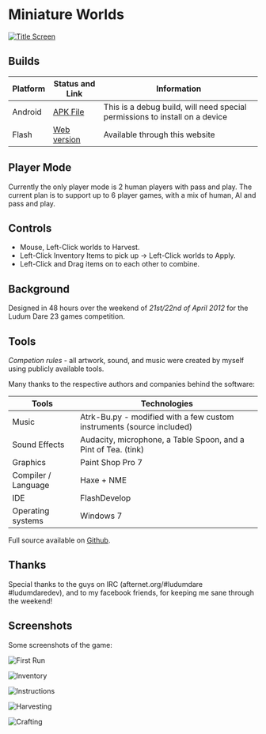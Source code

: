 # Miniature Worlds

[![Title Screen](//mkv25.net/ludum/ld23/preview/screenshots/s01_title_screen.png)][flash]

## Builds

Platform | Status and Link      | Information
-------- | -------------------- | ---------------------------------------------------------------------------
Android  | [APK File][android]  | This is a debug build, will need special permissions to install on a device
Flash    | [Web version][flash] | Available through this website

## Player Mode

Currently the only player mode is 2 human players with pass and play. The current plan is to support up to 6 player games, with a mix of human, AI and pass and play.

## Controls

- Mouse, Left-Click worlds to Harvest.
- Left-Click Inventory Items to pick up -> Left-Click worlds to Apply.
- Left-Click and Drag items on to each other to combine.

## Background

Designed in 48 hours over the weekend of _21st/22nd of April 2012_ for the Ludum Dare 23 games competition.

## Tools

_Competion rules_ - all artwork, sound, and music were created by myself using publicly available tools.

Many thanks to the respective authors and companies behind the software:

Tools               | Technologies
------------------- | ----------------------------------------------
Music | Atrk-Bu.py - modified with a few custom instruments (source included)   
Sound Effects       | Audacity, microphone, a Table Spoon, and a Pint of Tea. (tink)
Graphics            | Paint Shop Pro 7
Compiler / Language | Haxe + NME
IDE                 | FlashDevelop
Operating systems   | Windows 7

Full source available on [Github](https://github.com/Markavian/LD23).

## Thanks

Special thanks to the guys on IRC (afternet.org/#ludumdare #ludumdaredev), and to my facebook friends, for keeping me sane through the weekend!

## Screenshots

Some screenshots of the game:

![First Run](//mkv25.net/ludum/ld23/preview/screenshots/s02_first_run.png)

![Inventory](//mkv25.net/ludum/ld23/preview/screenshots/s03_inventory.png)

![Instructions](//mkv25.net/ludum/ld23/preview/screenshots/s04_instructions.png)

![Harvesting](//mkv25.net/ludum/ld23/preview/screenshots/s05_harvesting.png)

![Crafting](//mkv25.net/ludum/ld23/preview/screenshots/s06_crafting.png)

[android]: //mkv25.net/ludum/ld23/release/LD23-release-r7.apk
[flash]: //mkv25.net/ludum/ld23/preview/
